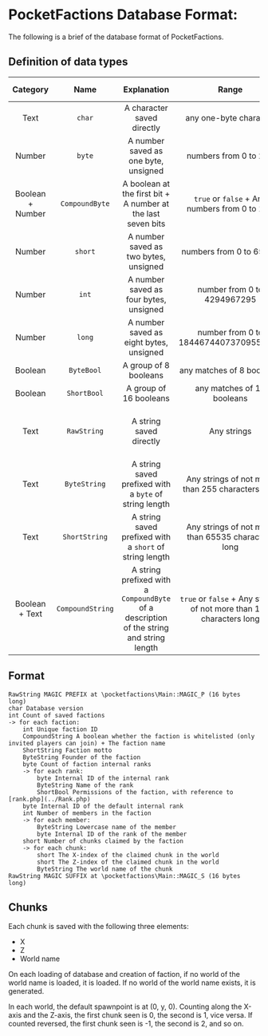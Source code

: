 PocketFactions Database Format:
===
The following is a brief of the database format of PocketFactions.

## Definition of data types
| Category | Name | Explanation | Range | Length (byte(s)) |
| :---: | :---: | :---: | :---: | :---: |
| Text | `char` | A character saved directly | any one-byte character | 1 |
| Number | `byte` | A number saved as one byte, unsigned | numbers from 0 to 255 | 1 |
| Boolean + Number | `CompoundByte` | A boolean at the first bit + A number at the last seven bits | `true` or `false` + Any numbers from 0 to 127 | 1 |
| Number | `short` | A number saved as two bytes, unsigned | numbers from 0 to 65535 | 2 |
| Number | `int` | A number saved as four bytes, unsigned | number from 0 to 4294967295 | 4 |
| Number | `long` | A number saved as eight bytes, unsigned | number from 0 to 18446744073709551615 | 8 |
| Boolean | `ByteBool` | A group of 8 booleans | any matches of 8 booleans | 1 |
| Boolean | `ShortBool` | A group of 16 booleans | any matches of 16 booleans | 2 |
| Text | `RawString` | A string saved directly | Any strings | The number of characters in the string |
| Text | `ByteString` | A string saved prefixed with a `byte` of string length | Any strings of not more than 255 characters long | 1 + The number of characters in the string |
| Text | `ShortString` | A string saved prefixed with a `short` of string length | Any strings of not more than 65535 characters long | 2 + The number of characters in the string |
| Boolean + Text | `CompoundString` | A string prefixed with a `CompoundByte` of a description of the string and string length | `true` or `false` + Any strings of not more than 127 characters long | 1 + The number of characters in the strsing |

## Format
```
RawString MAGIC PREFIX at \pocketfactions\Main::MAGIC_P (16 bytes long)
char Database version
int Count of saved factions
-> for each faction:
    int Unique faction ID
    CompoundString A boolean whether the faction is whitelisted (only invited players can join) + The faction name
    ShortString Faction motto
    ByteString Founder of the faction
    byte Count of faction internal ranks
    -> for each rank:
        byte Internal ID of the internal rank
        ByteString Name of the rank
        ShortBool Permissions of the faction, with reference to [rank.php](../Rank.php)
    byte Internal ID of the default internal rank
    int Number of members in the faction
    -> for each member:
        ByteString Lowercase name of the member
        byte Internal ID of the rank of the member
    short Number of chunks claimed by the faction
    -> for each chunk:
        short The X-index of the claimed chunk in the world
        short The Z-index of the claimed chunk in the world
        ByteString The world name of the chunk
RawString MAGIC SUFFIX at \pocketfactions\Main::MAGIC_S (16 bytes long)
```

## Chunks
Each chunk is saved with the following three elements:
* X
* Z
* World name

On each loading of database and creation of faction, if no world of the world name is loaded, it is loaded. If no world of the world name exists, it is generated.

In each world, the default spawnpoint is at (0, y, 0). Counting along the X-axis and the Z-axis, the first chunk seen is 0, the second is 1, vice versa. If counted reversed, the first chunk seen is -1, the second is 2, and so on.
